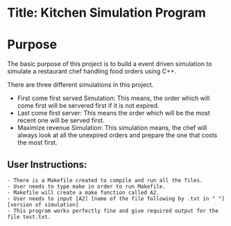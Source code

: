 
# Title: **Kitchen Simulation Program**
 

# **Purpose**
The basic purpose of this project is to build a event driven simulation to simulate a restaurant chef handling food orders using C++. 

There are three different simulations in this project. 
- First come first served Simulation: This means, the order which will come first will be servered first if it is not expired.
- Last come first server: This means the order which will be the most recent one will be served first.
- Maximize revenue Simulation: This simulation means, the chef will always look at all the unexpired orders and prepare the one that costs the most first. 


## **User Instructions**: 
	
	- There is a Makefile created to compile and run all the files.
	- User needs to type make in order to run Makefile.
	- Makefile will create a make function called A2.
	- User needs to input [A2] [name of the file following by .txt in " "] [version of simulation]
	- This program works perfectly fine and give required output for the file test.txt.
